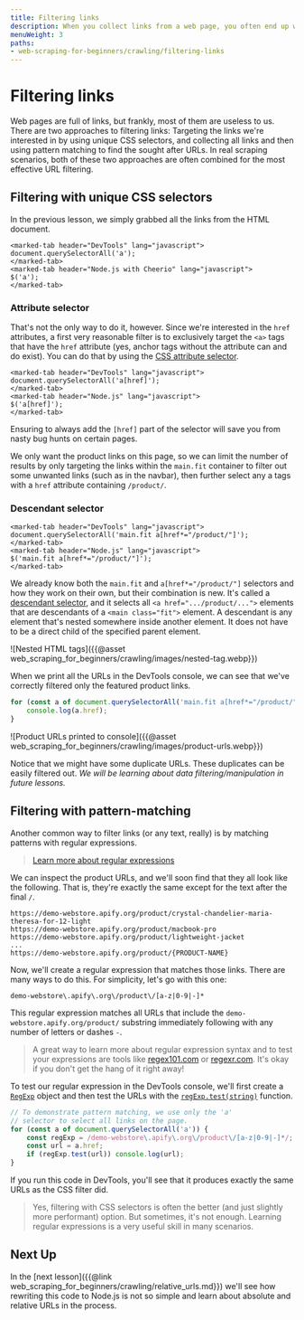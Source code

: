 ```yaml
---
title: Filtering links
description: When you collect links from a web page, you often end up with a lot of irrelevant URLs. Learn how to filter the links to only keep the ones you need.
menuWeight: 3
paths:
- web-scraping-for-beginners/crawling/filtering-links
---
```


# [](#filtering-links) Filtering links

Web pages are full of links, but frankly, most of them are useless to us. There are two approaches to filtering links: Targeting the links we're interested in by using unique CSS selectors, and collecting all links and then using pattern matching to find the sought after URLs. In real scraping scenarios, both of these two approaches are often combined for the most effective URL filtering.

## [](#css-filtering) Filtering with unique CSS selectors

In the previous lesson, we simply grabbed all the links from the HTML document.

```marked-tabs
<marked-tab header="DevTools" lang="javascript">
document.querySelectorAll('a');
</marked-tab>
<marked-tab header="Node.js with Cheerio" lang="javascript">
$('a');
</marked-tab>
```

### [](#attribute-selector) Attribute selector

That's not the only way to do it, however. Since we're interested in the `href` attributes, a first very reasonable filter is to exclusively target the `<a>` tags that have the `href` attribute (yes, anchor tags without the attribute can and do exist). You can do that by using the [CSS attribute selector](https://developer.mozilla.org/en-US/docs/Web/CSS/Attribute_selectors).

```marked-tabs
<marked-tab header="DevTools" lang="javascript">
document.querySelectorAll('a[href]');
</marked-tab>
<marked-tab header="Node.js" lang="javascript">
$('a[href]');
</marked-tab>
```

Ensuring to always add the `[href]` part of the selector will save you from nasty bug hunts on certain pages.

We only want the product links on this page, so we can limit the number of results by only targeting the links within the `main.fit` container to filter out some unwanted links (such as in the navbar), then further select any a tags with a `href` attribute containing `/product/`.

### [](#descendant-selector) Descendant selector

```marked-tabs
<marked-tab header="DevTools" lang="javascript">
document.querySelectorAll('main.fit a[href*="/product/"]');
</marked-tab>
<marked-tab header="Node.js" lang="javascript">
$('main.fit a[href*="/product/"]');
</marked-tab>
```

We already know both the `main.fit` and `a[href*="/product/"]` selectors and how they work on their own, but their combination is new. It's called a [descendant selector](https://css-tricks.com/almanac/selectors/d/descendant/), and it selects all `<a href=".../product/...">` elements that are descendants of a `<main class="fit">` element. A descendant is any element that's nested somewhere inside another element. It does not have to be a direct child of the specified parent element.

![Nested HTML tags]({{@asset web_scraping_for_beginners/crawling/images/nested-tag.webp}})

When we print all the URLs in the DevTools console, we can see that we've correctly filtered only the featured product links.

```JavaScript
for (const a of document.querySelectorAll('main.fit a[href*="/product/"]')) {
    console.log(a.href);
}
```

![Product URLs printed to console]({{@asset web_scraping_for_beginners/crawling/images/product-urls.webp}})

Notice that we might have some duplicate URLs. These duplicates can be easily filtered out. _We will be learning about data filtering/manipulation in future lessons._

## [](#pattern-matching-filter) Filtering with pattern-matching

Another common way to filter links (or any text, really) is by matching patterns with regular expressions.

> [Learn more about regular expressions](https://javascript.info/regexp-introduction)

We can inspect the product URLs, and we'll soon find that they all look like the following. That is, they're exactly the same except for the text after the final `/`.

```text
https://demo-webstore.apify.org/product/crystal-chandelier-maria-theresa-for-12-light
https://demo-webstore.apify.org/product/macbook-pro
https://demo-webstore.apify.org/product/lightweight-jacket
...
https://demo-webstore.apify.org/product/{PRODUCT-NAME}
```

Now, we'll create a regular expression that matches those links. There are many ways to do this. For simplicity, let's go with this one:

```RegExp
demo-webstore\.apify\.org\/product\/[a-z|0-9|-]*
```

This regular expression matches all URLs that include the `demo-webstore.apify.org/product/` substring immediately following with any number of letters or dashes `-`.

> A great way to learn more about regular expression syntax and to test your expressions are tools like [regex101.com](https://regex101.com/) or [regexr.com](https://regexr.com/). It's okay if you don't get the hang of it right away!

To test our regular expression in the DevTools console, we'll first create a [`RegExp`](https://developer.mozilla.org/en-US/docs/Web/JavaScript/Reference/Global_Objects/RegExp) object and then test the URLs with the [`regExp.test(string)`](https://developer.mozilla.org/en-US/docs/Web/JavaScript/Reference/Global_Objects/RegExp/test) function.

```JavaScript
// To demonstrate pattern matching, we use only the 'a'
// selector to select all links on the page.
for (const a of document.querySelectorAll('a')) {
    const regExp = /demo-webstore\.apify\.org\/product\/[a-z|0-9|-]*/;
    const url = a.href;
    if (regExp.test(url)) console.log(url);
}
```

If you run this code in DevTools, you'll see that it produces exactly the same URLs as the CSS filter did.

> Yes, filtering with CSS selectors is often the better (and just slightly more performant) option. But sometimes, it's not enough. Learning regular expressions is a very useful skill in many scenarios.

## [](#next) Next Up

In the [next lesson]({{@link web_scraping_for_beginners/crawling/relative_urls.md}}) we'll see how rewriting this code to Node.js is not so simple and learn about absolute and relative URLs in the process.
